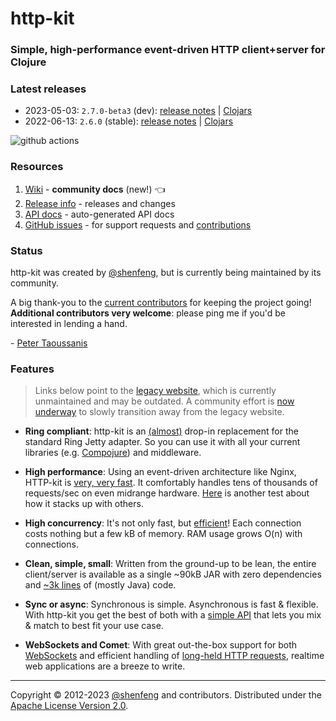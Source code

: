 # http-kit

### Simple, high-performance event-driven HTTP client+server for Clojure

### Latest releases

- 2023-05-03: `2.7.0-beta3` (dev): [release notes](https://github.com/http-kit/http-kit/releases/tag/v2.7.0-beta3) | [Clojars](https://clojars.org/http-kit/versions/2.7.0-beta3)
- 2022-06-13: `2.6.0`  (stable): [release notes](https://github.com/http-kit/http-kit/releases/tag/v2.6.0) | [Clojars](https://clojars.org/http-kit/versions/2.6.0)

![github actions](https://github.com/http-kit/http-kit/actions/workflows/build.yml/badge.svg)

### Resources
1. [Wiki][wiki] - **community docs** (new!) 👈
1. [Release info][] - releases and changes
1. [API docs][] - auto-generated API docs
1. [GitHub issues][] - for support requests and [contributions][]

### Status

http-kit was created by [@shenfeng][], but is currently being maintained by its community.

A big thank-you to the [current contributors](https://github.com/http-kit/http-kit/graphs/contributors) for keeping the project going! **Additional contributors very welcome**: please ping me if you'd be interested in lending a hand.

\- [Peter Taoussanis][@ptaoussanis]


### Features

> Links below point to the [legacy website][], which is currently unmaintained and may be outdated. A community effort is [now underway][wiki] to slowly transition away from the legacy website.

- **Ring compliant**: http-kit is an [(almost)](http://http-kit.github.io/migration.html) drop-in replacement for the standard Ring Jetty adapter. So you can use it with all your current libraries (e.g. [Compojure](http://http-kit.github.io/server.html#routing)) and middleware.

- **High performance**: Using an event-driven architecture like Nginx, HTTP-kit is [very, very fast](https://github.com/ptaoussanis/clojure-web-server-benchmarks). It comfortably handles tens of thousands of requests/sec on even midrange hardware. [Here](http://www.techempower.com/benchmarks/#section=data-r3) is another test about how it stacks up with others.

- **High concurrency**: It's not only fast, but [efficient](http://http-kit.github.io/600k-concurrent-connection-http-kit.html)! Each connection costs nothing but a few kB of memory. RAM usage grows O(n) with connections.

- **Clean, simple, small**: Written from the ground-up to be lean, the entire client/server is available as a single ~90kB JAR with zero dependencies and [~3k lines](http://http-kit.github.io/http-kit-clean-small.html) of (mostly Java) code.

- **Sync or async**: Synchronous is simple. Asynchronous is fast & flexible. With http-kit you get the best of both with a [simple API](http://http-kit.github.io/client.html) that lets you mix & match to best fit your use case.

- **WebSockets and Comet**: With great out-the-box support for both [WebSockets](http://http-kit.github.io/server.html#websocket) and efficient handling of [long-held HTTP requests](http://http-kit.github.io/server.html#async), realtime web applications are a breeze to write.

---

Copyright &copy; 2012-2023 [@shenfeng][] and contributors. Distributed under the [Apache License Version 2.0](http://www.apache.org/licenses/LICENSE-2.0.html).

[wiki]: ../../wiki
[Release info]: ../../releases
[API docs]: http://http-kit.github.io/http-kit/
[GitHub issues]: ../../issues
[contributions]: ../../blob/master/CONTRIBUTING.md
[@shenfeng]: https://github.com/shenfeng
[@ptaoussanis]: https://github.com/ptaoussanis
[legacy website]: https://http-kit.github.io
